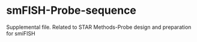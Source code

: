 # smFISH-Probe-sequence
Supplemental file. Related to STAR Methods-Probe design and preparation for smiFISH
